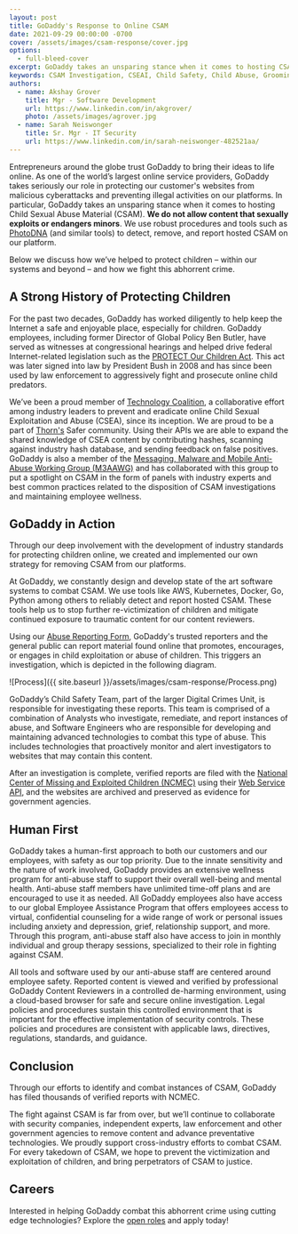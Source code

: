```yaml
---
layout: post
title: GoDaddy's Response to Online CSAM
date: 2021-09-29 00:00:00 -0700
cover: /assets/images/csam-response/cover.jpg
options:
  - full-bleed-cover
excerpt: GoDaddy takes an unsparing stance when it comes to hosting CSAM (Child Sexual Abuse Material). We use many resources available to detect, remove, and report hosted CSAM on our platform(s). We do not allow content that sexually exploits or endangers minors. In this blog post we discuss how we’ve helped to protect children – within our systems and beyond – and how we watch for and fight this abhorrent crime.
keywords: CSAM Investigation, CSEAI, Child Safety, Child Abuse, Grooming
authors:
  - name: Akshay Grover
    title: Mgr - Software Development
    url: https://www.linkedin.com/in/akgrover/
    photo: /assets/images/agrover.jpg
  - name: Sarah Neiswonger
    title: Sr. Mgr - IT Security
    url: https://www.linkedin.com/in/sarah-neiswonger-482521aa/
---
```


Entrepreneurs around the globe trust GoDaddy to bring their ideas to life
online. As one of the world’s largest online service providers, GoDaddy takes
seriously our role in protecting our customer's websites from malicious
cyberattacks and preventing illegal activities on our platforms. In particular,
GoDaddy takes an unsparing stance when it comes to hosting Child Sexual Abuse
Material (CSAM). **We do not allow content that sexually exploits or endangers
minors**. We use robust procedures and tools such as
[PhotoDNA](https://www.microsoft.com/en-us/photodna) (and similar tools) to
detect, remove, and report hosted CSAM on our platform.

Below we discuss how we’ve helped to protect children – within our systems and
beyond – and how we fight this abhorrent crime.

## A Strong History of Protecting Children

For the past two decades, GoDaddy has worked diligently to help keep the
Internet a safe and enjoyable place, especially for children. GoDaddy employees,
including former Director of Global Policy Ben Butler, have served as witnesses
at congressional hearings and helped drive federal Internet-related legislation
such as the [PROTECT Our Children Act](https://www.congress.gov/bill/110th-congress/senate-bill/1738).
This act was later signed into law by President Bush in 2008 and has since been
used by law enforcement to aggressively fight and prosecute online child
predators.

We’ve been a proud member of [Technology Coalition](https://technologycoalition.org/),
a collaborative effort among industry leaders to prevent and eradicate online
Child Sexual Exploitation and Abuse (CSEA), since its inception. We are proud to
be a part of [Thorn's](https://www.thorn.org/) Safer community. Using their APIs
we are able to expand the shared knowledge of CSEA content by contributing
hashes, scanning against industry hash database, and sending feedback on false
positives. GoDaddy is also a member of the
[Messaging, Malware and Mobile Anti-Abuse Working Group (M3AAWG)](https://www.m3aawg.org/)
and has collaborated with this group to put a spotlight on CSAM in the form of
panels with industry experts and best common practices related to the
disposition of CSAM investigations and maintaining employee wellness.

## GoDaddy in Action

Through our deep involvement with the development of industry standards for
protecting children online, we created and implemented our own strategy for
removing CSAM from our platforms.

At GoDaddy, we constantly design and develop state of the art software systems
to combat CSAM. We use tools like AWS, Kubernetes, Docker, Go, Python among
others to reliably detect and report hosted CSAM. These tools help us to stop
further re-victimization of children and mitigate continued exposure to
traumatic content for our content reviewers.

Using our [Abuse Reporting Form](https://supportcenter.godaddy.com/AbuseReport),
GoDaddy's trusted reporters and the general public can report material found
online that promotes, encourages, or engages in child exploitation or abuse of
children. This triggers an investigation, which is depicted in the following
diagram.

![Process]({{ site.baseurl }}/assets/images/csam-response/Process.png)

GoDaddy’s Child Safety Team, part of the larger Digital Crimes Unit, is
responsible for investigating these reports. This team is comprised of a
combination of Analysts who investigate, remediate, and report instances of
abuse, and Software Engineers who are responsible for developing and maintaining
advanced technologies to combat this type of abuse. This includes technologies
that proactively monitor and alert investigators to websites that may contain
this content.

After an investigation is complete, verified reports are filed with the
[National Center of Missing and Exploited Children (NCMEC)](https://www.missingkids.org/)
using their [Web Service API](https://report.cybertip.org/ispws/documentation/),
and the websites are archived and preserved as evidence for government agencies.

## Human First

GoDaddy takes a human-first approach to both our customers and our employees,
with safety as our top priority. Due to the innate sensitivity and the nature of
work involved, GoDaddy provides an extensive wellness program for anti-abuse
staff to support their overall well-being and mental health. Anti-abuse staff
members have unlimited time-off plans and are encouraged to use it as needed.
All GoDaddy employees also have access to our global Employee Assistance Program
that offers employees access to virtual, confidential counseling for a wide
range of work or personal issues including anxiety and depression, grief,
relationship support, and more. Through this program, anti-abuse staff also have
access to join in monthly individual and group therapy sessions, specialized to
their role in fighting against CSAM.

All tools and software used by our anti-abuse staff are centered around employee
safety. Reported content is viewed and verified by professional GoDaddy Content
Reviewers in a controlled de-harming environment, using a cloud-based browser
for safe and secure online investigation. Legal policies and procedures sustain
this controlled environment that is important for the effective implementation
of security controls. These policies and procedures are consistent with
applicable laws, directives, regulations, standards, and guidance.

## Conclusion

Through our efforts to identify and combat instances of CSAM, GoDaddy has filed
thousands of verified reports with NCMEC.

The fight against CSAM is far from over, but we’ll continue to collaborate with
security companies, independent experts, law enforcement and other government
agencies to remove content and advance preventative technologies. We proudly
support cross-industry efforts to combat CSAM. For every takedown of CSAM, we
hope to prevent the victimization and exploitation of children, and bring
perpetrators of CSAM to justice.

## Careers

Interested in helping GoDaddy combat this abhorrent crime using cutting edge
technologies? Explore the [open roles](https://careers.godaddy.com/) and apply
today!
